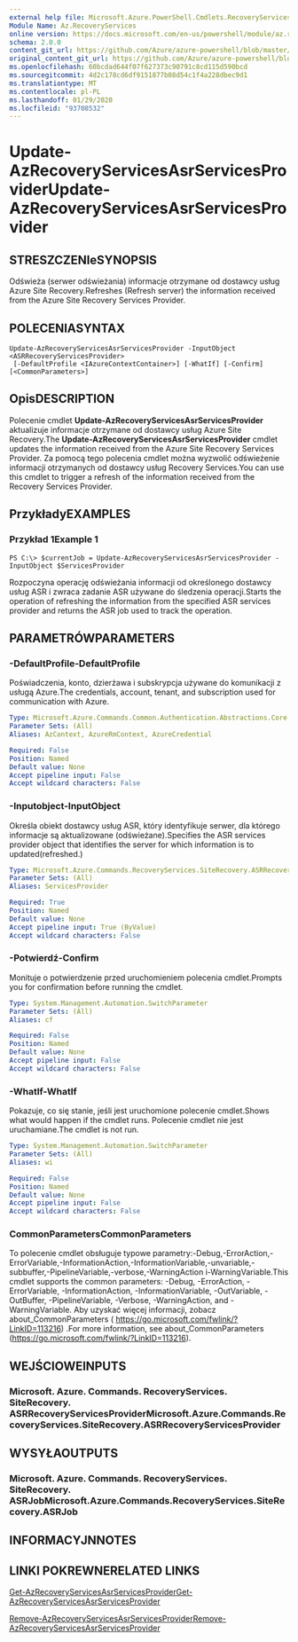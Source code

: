 ```yaml
---
external help file: Microsoft.Azure.PowerShell.Cmdlets.RecoveryServices.SiteRecovery.dll-Help.xml
Module Name: Az.RecoveryServices
online version: https://docs.microsoft.com/en-us/powershell/module/az.recoveryservices/update-azrecoveryservicesasrservicesprovider
schema: 2.0.0
content_git_url: https://github.com/Azure/azure-powershell/blob/master/src/RecoveryServices/RecoveryServices/help/Update-AzRecoveryServicesAsrServicesProvider.md
original_content_git_url: https://github.com/Azure/azure-powershell/blob/master/src/RecoveryServices/RecoveryServices/help/Update-AzRecoveryServicesAsrServicesProvider.md
ms.openlocfilehash: 60bcdad644f07f627373c90791c8cd115d590bcd
ms.sourcegitcommit: 4d2c178cd6df9151877b08d54c1f4a228dbec9d1
ms.translationtype: MT
ms.contentlocale: pl-PL
ms.lasthandoff: 01/29/2020
ms.locfileid: "93708532"
---
```

# <span data-ttu-id="da7d9-101">Update-AzRecoveryServicesAsrServicesProvider</span><span class="sxs-lookup"><span data-stu-id="da7d9-101">Update-AzRecoveryServicesAsrServicesProvider</span></span>

## <span data-ttu-id="da7d9-102">STRESZCZENIe</span><span class="sxs-lookup"><span data-stu-id="da7d9-102">SYNOPSIS</span></span>
<span data-ttu-id="da7d9-103">Odświeża (serwer odświeżania) informacje otrzymane od dostawcy usług Azure Site Recovery.</span><span class="sxs-lookup"><span data-stu-id="da7d9-103">Refreshes (Refresh server) the information received from the Azure Site Recovery Services Provider.</span></span>

## <span data-ttu-id="da7d9-104">POLECENIA</span><span class="sxs-lookup"><span data-stu-id="da7d9-104">SYNTAX</span></span>

```
Update-AzRecoveryServicesAsrServicesProvider -InputObject <ASRRecoveryServicesProvider>
 [-DefaultProfile <IAzureContextContainer>] [-WhatIf] [-Confirm] [<CommonParameters>]
```

## <span data-ttu-id="da7d9-105">Opis</span><span class="sxs-lookup"><span data-stu-id="da7d9-105">DESCRIPTION</span></span>
<span data-ttu-id="da7d9-106">Polecenie cmdlet **Update-AzRecoveryServicesAsrServicesProvider** aktualizuje informacje otrzymane od dostawcy usług Azure Site Recovery.</span><span class="sxs-lookup"><span data-stu-id="da7d9-106">The **Update-AzRecoveryServicesAsrServicesProvider** cmdlet updates the information received from the Azure Site Recovery Services Provider.</span></span> <span data-ttu-id="da7d9-107">Za pomocą tego polecenia cmdlet można wyzwolić odświeżenie informacji otrzymanych od dostawcy usług Recovery Services.</span><span class="sxs-lookup"><span data-stu-id="da7d9-107">You can use this cmdlet to trigger a refresh of the information received from the Recovery Services Provider.</span></span>

## <span data-ttu-id="da7d9-108">Przykłady</span><span class="sxs-lookup"><span data-stu-id="da7d9-108">EXAMPLES</span></span>

### <span data-ttu-id="da7d9-109">Przykład 1</span><span class="sxs-lookup"><span data-stu-id="da7d9-109">Example 1</span></span>
```
PS C:\> $currentJob = Update-AzRecoveryServicesAsrServicesProvider -InputObject $ServicesProvider
```

<span data-ttu-id="da7d9-110">Rozpoczyna operację odświeżania informacji od określonego dostawcy usług ASR i zwraca zadanie ASR używane do śledzenia operacji.</span><span class="sxs-lookup"><span data-stu-id="da7d9-110">Starts the operation of refreshing the information from the specified ASR services provider and returns the ASR job used to track the operation.</span></span>

## <span data-ttu-id="da7d9-111">PARAMETRÓW</span><span class="sxs-lookup"><span data-stu-id="da7d9-111">PARAMETERS</span></span>

### <span data-ttu-id="da7d9-112">-DefaultProfile</span><span class="sxs-lookup"><span data-stu-id="da7d9-112">-DefaultProfile</span></span>
<span data-ttu-id="da7d9-113">Poświadczenia, konto, dzierżawa i subskrypcja używane do komunikacji z usługą Azure.</span><span class="sxs-lookup"><span data-stu-id="da7d9-113">The credentials, account, tenant, and subscription used for communication with Azure.</span></span>


```yaml
Type: Microsoft.Azure.Commands.Common.Authentication.Abstractions.Core.IAzureContextContainer
Parameter Sets: (All)
Aliases: AzContext, AzureRmContext, AzureCredential

Required: False
Position: Named
Default value: None
Accept pipeline input: False
Accept wildcard characters: False
```

### <span data-ttu-id="da7d9-114">-Inputobject</span><span class="sxs-lookup"><span data-stu-id="da7d9-114">-InputObject</span></span>
<span data-ttu-id="da7d9-115">Określa obiekt dostawcy usług ASR, który identyfikuje serwer, dla którego informacje są aktualizowane (odświeżane).</span><span class="sxs-lookup"><span data-stu-id="da7d9-115">Specifies the ASR services provider object that identifies the server for which information is to updated(refreshed.)</span></span>

```yaml
Type: Microsoft.Azure.Commands.RecoveryServices.SiteRecovery.ASRRecoveryServicesProvider
Parameter Sets: (All)
Aliases: ServicesProvider

Required: True
Position: Named
Default value: None
Accept pipeline input: True (ByValue)
Accept wildcard characters: False
```

### <span data-ttu-id="da7d9-116">-Potwierdź</span><span class="sxs-lookup"><span data-stu-id="da7d9-116">-Confirm</span></span>
<span data-ttu-id="da7d9-117">Monituje o potwierdzenie przed uruchomieniem polecenia cmdlet.</span><span class="sxs-lookup"><span data-stu-id="da7d9-117">Prompts you for confirmation before running the cmdlet.</span></span>

```yaml
Type: System.Management.Automation.SwitchParameter
Parameter Sets: (All)
Aliases: cf

Required: False
Position: Named
Default value: None
Accept pipeline input: False
Accept wildcard characters: False
```

### <span data-ttu-id="da7d9-118">-WhatIf</span><span class="sxs-lookup"><span data-stu-id="da7d9-118">-WhatIf</span></span>
<span data-ttu-id="da7d9-119">Pokazuje, co się stanie, jeśli jest uruchomione polecenie cmdlet.</span><span class="sxs-lookup"><span data-stu-id="da7d9-119">Shows what would happen if the cmdlet runs.</span></span> <span data-ttu-id="da7d9-120">Polecenie cmdlet nie jest uruchamiane.</span><span class="sxs-lookup"><span data-stu-id="da7d9-120">The cmdlet is not run.</span></span>

```yaml
Type: System.Management.Automation.SwitchParameter
Parameter Sets: (All)
Aliases: wi

Required: False
Position: Named
Default value: None
Accept pipeline input: False
Accept wildcard characters: False
```

### <span data-ttu-id="da7d9-121">CommonParameters</span><span class="sxs-lookup"><span data-stu-id="da7d9-121">CommonParameters</span></span>
<span data-ttu-id="da7d9-122">To polecenie cmdlet obsługuje typowe parametry:-Debug,-ErrorAction,-ErrorVariable,-InformationAction,-InformationVariable,-unvariable,-subbuffer,-PipelineVariable,-verbose,-WarningAction i-WarningVariable.</span><span class="sxs-lookup"><span data-stu-id="da7d9-122">This cmdlet supports the common parameters: -Debug, -ErrorAction, -ErrorVariable, -InformationAction, -InformationVariable, -OutVariable, -OutBuffer, -PipelineVariable, -Verbose, -WarningAction, and -WarningVariable.</span></span> <span data-ttu-id="da7d9-123">Aby uzyskać więcej informacji, zobacz about_CommonParameters ( https://go.microsoft.com/fwlink/?LinkID=113216) .</span><span class="sxs-lookup"><span data-stu-id="da7d9-123">For more information, see about_CommonParameters (https://go.microsoft.com/fwlink/?LinkID=113216).</span></span>

## <span data-ttu-id="da7d9-124">WEJŚCIOWE</span><span class="sxs-lookup"><span data-stu-id="da7d9-124">INPUTS</span></span>

### <span data-ttu-id="da7d9-125">Microsoft. Azure. Commands. RecoveryServices. SiteRecovery. ASRRecoveryServicesProvider</span><span class="sxs-lookup"><span data-stu-id="da7d9-125">Microsoft.Azure.Commands.RecoveryServices.SiteRecovery.ASRRecoveryServicesProvider</span></span>

## <span data-ttu-id="da7d9-126">WYSYŁA</span><span class="sxs-lookup"><span data-stu-id="da7d9-126">OUTPUTS</span></span>

### <span data-ttu-id="da7d9-127">Microsoft. Azure. Commands. RecoveryServices. SiteRecovery. ASRJob</span><span class="sxs-lookup"><span data-stu-id="da7d9-127">Microsoft.Azure.Commands.RecoveryServices.SiteRecovery.ASRJob</span></span>

## <span data-ttu-id="da7d9-128">INFORMACYJN</span><span class="sxs-lookup"><span data-stu-id="da7d9-128">NOTES</span></span>

## <span data-ttu-id="da7d9-129">LINKI POKREWNE</span><span class="sxs-lookup"><span data-stu-id="da7d9-129">RELATED LINKS</span></span>

[<span data-ttu-id="da7d9-130">Get-AzRecoveryServicesAsrServicesProvider</span><span class="sxs-lookup"><span data-stu-id="da7d9-130">Get-AzRecoveryServicesAsrServicesProvider</span></span>](./Get-AzRecoveryServicesAsrServicesProvider.md)

[<span data-ttu-id="da7d9-131">Remove-AzRecoveryServicesAsrServicesProvider</span><span class="sxs-lookup"><span data-stu-id="da7d9-131">Remove-AzRecoveryServicesAsrServicesProvider</span></span>](./Remove-AzRecoveryServicesAsrServicesProvider.md)
